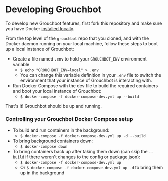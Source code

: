 # Developing Grouchbot

To develop new Grouchbot features, first fork this repository and make sure you have Docker [installed locally](https://docs.docker.com/install/).

From the top level of the `grouchbot` repo that you cloned, and with the Docker daemon running on your local machine, follow these steps to boot up a local instance of Grouchbot:
- Create a file named `.env` to hold your `GROUCHBOT_ENV` environment variable
	- `$ echo "GROUCHBOT_ENV=local" > .env`
	- You can change this variable definition in your `.env` file to switch the environment that your instance of Grouchbot is interacting with.
- Run Docker Compose with the dev file to build the required containers and boot your local instance of Grouchbot:
	- `$ docker-compose -f docker-compose-dev.yml up --build`

That's it! Grouchbot should be up and running.

### Controlling your Grouchbot Docker Compose setup

- To build and run containers in the background:
	- `$ docker-compose -f docker-compose-dev.yml up -d --build`
- To bring background containers down:
	- `$ docker-compose down`
- To bring containers back up after taking them down (can skip the `--build` if there weren't changes to the config or package.json):
	- `$ docker-compose -f docker-compose-dev.yml up`
	- Or `$ docker-compose -f docker-compose-dev.yml up -d` to bring them up in the background
